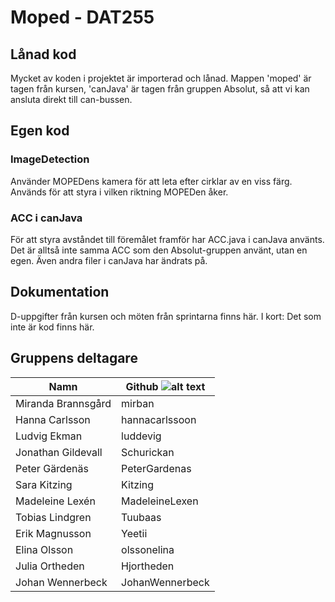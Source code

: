 # Moped - DAT255


## Lånad kod
Mycket av koden i projektet är importerad och lånad. Mappen 'moped' är tagen från kursen, 'canJava' är tagen från gruppen Absolut, så att vi kan ansluta direkt till can-bussen. 

## Egen kod
### ImageDetection
Använder MOPEDens kamera för att leta efter cirklar av en viss färg. Används för att styra i vilken riktning MOPEDen åker. 

### ACC i canJava
För att styra avståndet till föremålet framför har ACC.java i canJava använts. Det är alltså inte samma ACC som den Absolut-gruppen använt, utan en egen. Även andra filer i canJava har ändrats på.

## Dokumentation
D-uppgifter från kursen och möten från sprintarna finns här. I kort: Det som inte är kod finns här. 

## Gruppens deltagare

| Namn               |  Github ![alt text](https://assets-cdn.github.com/images/modules/open_graph/github-mark.png)            |
|--------------------|--------------------|
| Miranda Brannsgård |  mirban            |
| Hanna Carlsson     |  hannacarlssoon    |
| Ludvig Ekman       |  luddevig          |
| Jonathan Gildevall |  Schurickan        |
| Peter Gärdenäs     |  PeterGardenas     |
| Sara Kitzing       |  Kitzing           |
| Madeleine Lexén    |  MadeleineLexen    |
| Tobias Lindgren    |  Tuubaas           |
| Erik Magnusson     |  Yeetii            |
| Elina Olsson       |  olssonelina       |
| Julia Ortheden     |  Hjortheden        |
| Johan Wennerbeck   |  JohanWennerbeck   |
